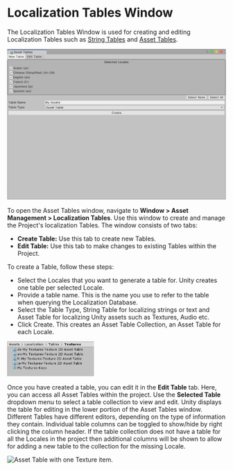 # Localization Tables Window

The Localization Tables Window is used for creating and editing Localization Tables such as [String Tables](StringTables.md) and [Asset Tables](AssetTables.md).


![The Asset Tables window's Create Tables tab.](images/AssetTables_CreateTableTab.png)

To open the Asset Tables window, navigate to **Window > Asset Management > Localization Tables**. 
Use this window to create and manage the Project's localization Tables. The window consists of two tabs: 

+ **Create Table:** Use this tab to create new Tables.
+ **Edit Table:** Use this tab to make changes to existing Tables within the Project. 

To create a Table, follow these steps:

+ Select the Locales that you want to generate a table for. Unity creates one table per selected Locale.
+ Provide a table name. This is the name you use to refer to the table when querying the Localization Database.
+ Select the Table Type, String Table for localizing strings or text and Asset Table for localizing Unity assets such as Textures, Audio etc.
+ Click Create. This creates an Asset Table Collection, an Asset Table for each Locale.

<img src="images/ProjectView_Generated_AssetTables.png" width="200"/>

Once you have created a table, you can edit it in the **Edit Table** tab. Here, you can access all Asset Tables within the project. Use the **Selected Table** dropdown menu to select a table collection to view and edit. Unity displays the table for editing in the lower portion of the Asset Tables window. Different Tables have different editors, depending on the type of information they contain.
Individual table columns can be toggled to show/hide by right clicking the column header.
If the table collection does not have a table for all the Locales in the project then additional columns will be shown to allow for adding a new table to the collection for the missing Locale.

![Asset Table with one Texture item.](images/AssetTables_TableProperties.png)
